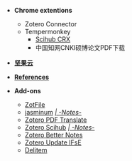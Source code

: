 - **Chrome extentions**
  - Zotero Connector
  - Tempermonkey
    - [Scihub CRX](https://www.scigreat.com/139999.html)
    - 中国知网CNKI硕博论文PDF下载

- [**坚果云**](https://www.jianguoyun.com/#/)
- [**References**](https://github.com/conanchiao/zotero/blob/main/References.md)
- **Add-ons**
  - [ZotFile](http://zotfile.com/)
  - [jasminum](https://github.com/l0o0/jasminum) [*| -Notes-*](https://github.com/conanchiao/zotero/blob/main/jasminum)
  - [Zotero PDF Translate](https://github.com/windingwind/zotero-pdf-translate)
  - [Zotero Scihub](https://github.com/ethanwillis/zotero-scihub) [*| -Notes-*](https://github.com/conanchiao/zotero/blob/main/Zotero%20Scihub.md)
  - [Zotero Better Notes](https://github.com/windingwind/zotero-better-notes)
  - [Zotero Update IFsE](https://github.com/redleafnew/zotero-updateifsE)
  - [Delitem](https://github.com/redleafnew/delitemwithatt)
